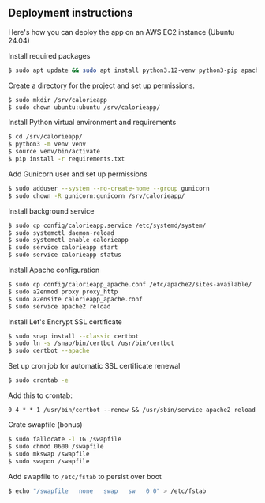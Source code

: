 ## Deployment instructions

Here's how you can deploy the app on an AWS EC2 instance (Ubuntu 24.04)

Install required packages

```sh
$ sudo apt update && sudo apt install python3.12-venv python3-pip apache2
```

Create a directory for the project and set up permissions.

```sh
$ sudo mkdir /srv/calorieapp
$ sudo chown ubuntu:ubuntu /srv/calorieapp/
```

Install Python virtual environment and requirements

```sh
$ cd /srv/calorieapp/
$ python3 -m venv venv
$ source venv/bin/activate
$ pip install -r requirements.txt
```

Add Gunicorn user and set up permissions

```sh
$ sudo adduser --system --no-create-home --group gunicorn
$ sudo chown -R gunicorn:gunicorn /srv/calorieapp/
```

Install background service

```sh
$ sudo cp config/calorieapp.service /etc/systemd/system/
$ sudo systemctl daemon-reload
$ sudo systemctl enable calorieapp
$ sudo service calorieapp start
$ sudo service calorieapp status
```

Install Apache configuration

```sh
$ sudo cp config/calorieapp_apache.conf /etc/apache2/sites-available/
$ sudo a2enmod proxy proxy_http
$ sudo a2ensite calorieapp_apache.conf
$ sudo service apache2 reload
```

Install Let's Encrypt SSL certificate

```sh
$ sudo snap install --classic certbot
$ sudo ln -s /snap/bin/certbot /usr/bin/certbot
$ sudo certbot --apache
```

Set up cron job for automatic SSL certificate renewal

```sh
$ sudo crontab -e
```

Add this to crontab:

```
0 4 * * 1 /usr/bin/certbot --renew && /usr/sbin/service apache2 reload
```

Crate swapfile (bonus)

```sh
$ sudo fallocate -l 1G /swapfile
$ sudo chmod 0600 /swapfile
$ sudo mkswap /swapfile
$ sudo swapon /swapfile
```

Add swapfile to `/etc/fstab` to persist over boot

```sh
$ echo "/swapfile   none   swap   sw   0 0" > /etc/fstab
```
